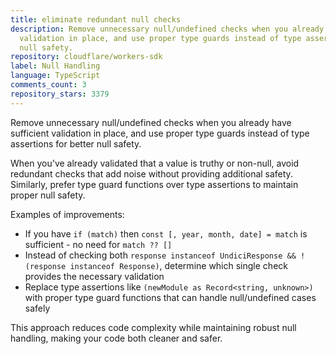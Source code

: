```yaml
---
title: eliminate redundant null checks
description: Remove unnecessary null/undefined checks when you already have sufficient
  validation in place, and use proper type guards instead of type assertions for better
  null safety.
repository: cloudflare/workers-sdk
label: Null Handling
language: TypeScript
comments_count: 3
repository_stars: 3379
---
```


Remove unnecessary null/undefined checks when you already have sufficient validation in place, and use proper type guards instead of type assertions for better null safety.

When you've already validated that a value is truthy or non-null, avoid redundant checks that add noise without providing additional safety. Similarly, prefer type guard functions over type assertions to maintain proper null safety.

Examples of improvements:
- If you have `if (match)` then `const [, year, month, date] = match` is sufficient - no need for `match ?? []`
- Instead of checking both `response instanceof UndiciResponse && !(response instanceof Response)`, determine which single check provides the necessary validation
- Replace type assertions like `(newModule as Record<string, unknown>)` with proper type guard functions that can handle null/undefined cases safely

This approach reduces code complexity while maintaining robust null handling, making your code both cleaner and safer.
